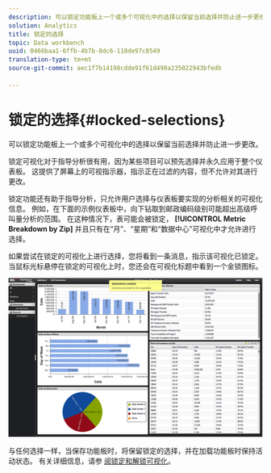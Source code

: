 ```yaml
---
description: 可以锁定功能板上一个或多个可视化中的选择以保留当前选择并防止进一步更改。
solution: Analytics
title: 锁定的选择
topic: Data workbench
uuid: 0466baa1-6ffb-4b7b-8dc6-118de97c8549
translation-type: tm+mt
source-git-commit: aec1f7b14198cdde91f61d490a235022943bfedb

---
```



# 锁定的选择{#locked-selections}

可以锁定功能板上一个或多个可视化中的选择以保留当前选择并防止进一步更改。

锁定可视化对于指导分析很有用，因为某些项目可以预先选择并永久应用于整个仪表板。 这提供了屏幕上的可视指示器，指示正在过滤的内容，但不允许对其进行更改。

锁定功能还有助于指导分析，只允许用户选择与仪表板要实现的分析相关的可视化信息。 例如，在下面的示例仪表板中，向下钻取到邮政编码级别可能超出高级呼叫量分析的范围。 在这种情况下，表可能会被锁定， **[!UICONTROL Metric Breakdown by Zip]** 并且只有在“月”、“星期”和“数据中心”可视化中才允许进行选择。

如果尝试在锁定的可视化上进行选择，您将看到一条消息，指示该可视化已锁定。 当鼠标光标悬停在锁定的可视化上时，您还会在可视化标题中看到一个金锁图标。

![](assets/selection_locked.png)

与任何选择一样，当保存功能板时，将保留锁定的选择，并在加载功能板时保持活动状态。 有关详细信息，请参 [阅锁定和解锁可视化](../../../home/c-adobe-data-workbench-dashboard/c-visualizations/c-manipulating-visualizations/c-locking-and-unlocking-visualizations.md#concept-9215bcdd5bb44dee8d92ef0cc82f44d2)。
